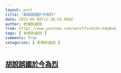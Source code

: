 ```yaml
---
layout: post
title: "胡說誤國於今為烈"
date: 2023-05-08T12:28:54.000Z
author: 老楊到處說
from: https://www.youtube.com/watch?v=9iVo-bdpDwQ
tags: [ 老楊到處說 ]
comments: True
categories: [ 老楊到處說 ]
---
```

<!--1683548934000-->
[胡說誤國於今為烈](https://www.youtube.com/watch?v=9iVo-bdpDwQ)
------

<div>

</div>
